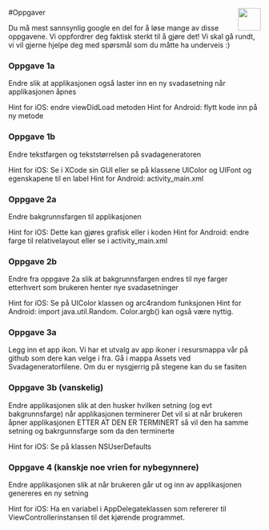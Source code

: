 #Oppgaver <img align="right" src="http://www.applitude.no/static/img/banner.svg" height="45"></div>

Du må mest sannsynlig google en del for å løse mange av disse oppgavene. Vi oppfordrer deg faktisk sterkt til å gjøre det! Vi skal gå rundt, vi vil gjerne hjelpe deg med spørsmål som du måtte ha underveis :)

### Oppgave 1a

Endre slik at applikasjonen også laster inn en ny svadasetning når applikasjonen åpnes

Hint for iOS: endre viewDidLoad metoden
Hint for Android: flytt kode inn på ny metode

### Oppgave 1b

Endre tekstfargen og tekststørrelsen på svadageneratoren

Hint for iOS: Se i XCode sin GUI eller se på klassene UIColor og UIFont og egenskapene til en label
Hint for Android: activity_main.xml

### Oppgave 2a

Endre bakgrunnsfargen til applikasjonen

Hint for iOS: Dette kan gjøres grafisk eller i koden
Hint for Android: endre farge til relativelayout eller se i activity_main.xml

### Oppgave 2b

Endre fra oppgave 2a slik at bakgrunnsfargen endres til nye farger etterhvert som brukeren henter nye svadasetninger

Hint for iOS: Se på UIColor klassen og arc4random funksjonen
Hint for Android: import java.util.Random. Color.argb() kan også være nyttig.

### Oppgave 3a

Legg inn et app ikon. Vi har et utvalg av app ikoner i resursmappa vår på github som dere kan velge i fra. Gå i mappa Assets ved Svadageneratorfilene. Om du er nysgjerrig på stegene kan du se fasiten

### Oppgave 3b (vanskelig)

Endre applikasjonen slik at den husker hvilken setning (og evt bakgrunnsfarge) når applikasjonen terminerer
Det vil si at når brukeren åpner applikasjonen ETTER AT DEN ER TERMINERT så vil den ha samme setning og bakrgunnsfarge som da den terminerte

Hint for iOS: Se på klassen NSUserDefaults

### Oppgave 4 (kanskje noe vrien for nybegynnere)

Endre applikasjonen slik at når brukeren går ut og inn av applikasjonen genereres en ny setning

Hint for iOS: Ha en variabel i AppDelegateklassen som refererer til ViewControllerinstansen til det kjørende programmet.
